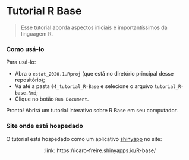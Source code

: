 # Tutorial R Base

> Esse tutorial aborda aspectos iniciais e importantíssimos da linguagem R.

### Como usá-lo

Para usá-lo:

- Abra o `estat_2020.1.Rproj` (que está no diretório principal desse repositório);
- Vá até a pasta `04_tutorial_R-Base` e selecione o arquivo `tutorial_R-base.Rmd`;
- Clique no botão `Run Document`.

Pronto!
Abrirá um tutorial interativo sobre R Base em seu computador.

### Site onde está hospedado

O tutorial está hospedado como um aplicativo [shinyapp](https://www.shinyapps.io/) no site:

<p align="center">
  :link:  https://icaro-freire.shinyapps.io/R-base/
</p>
